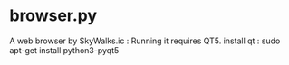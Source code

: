 # browser.py

A web browser by SkyWalks.ic : Running it requires QT5. 
install qt : sudo apt-get install python3-pyqt5
